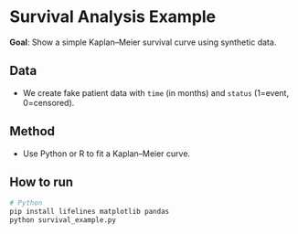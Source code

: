 # Survival Analysis Example

**Goal**: Show a simple Kaplan–Meier survival curve using synthetic data.

## Data
- We create fake patient data with `time` (in months) and `status` (1=event, 0=censored).

## Method
- Use Python or R to fit a Kaplan–Meier curve.

## How to run
```bash
# Python
pip install lifelines matplotlib pandas  
python survival_example.py
